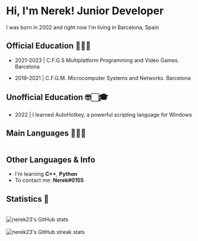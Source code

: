 
<h1 align="left">Hi, I'm Nerek! Junior Developer</h1>
<p align="left">I was born in 2002 and right now I'm living in Barcelona, Spain</p>

<h2 align="left">Official Education 👨🏻‍🎓</h2>
<ul dir="auto">
<li>
<p dir="auto">2021-2023 | C.F.G.S Multiplatform Programming and Video Games. Barcelona</p>

</li>
<li>

<p dir="auto">2019-2021 | C.F.G.M. Microcomputer Systems and Networks. Barcelona</p>
</li>
</ul>

<h2 align="left">Unofficial Education 🤓🏻‍🎓</h2>
<ul dir="auto">
<li>
<p dir="auto">2022 | I learned AutoHotkey, a powerful scripting language for Windows</p>

</li>
</ul>

<h2 align="left">Main Languages 👨🏻‍💻</h2>
<p dir="auto"><a target="_blank" rel="noopener noreferrer nofollow" href="https://camo.githubusercontent.com/256f498d9e3128b19f8cb5558884749179db9118aaa6e31d3f7c5da34edf5c8c/68747470733a2f2f696d672e736869656c64732e696f2f62616467652f632532332532302d2532333233393132302e7376673f267374796c653d666f722d7468652d6261646765266c6f676f3d632d7368617270266c6f676f436f6c6f723d7768697465"><img src="https://camo.githubusercontent.com/256f498d9e3128b19f8cb5558884749179db9118aaa6e31d3f7c5da34edf5c8c/68747470733a2f2f696d672e736869656c64732e696f2f62616467652f632532332532302d2532333233393132302e7376673f267374796c653d666f722d7468652d6261646765266c6f676f3d632d7368617270266c6f676f436f6c6f723d7768697465" alt="" style="max-width: 100%;"></a><a target="_blank" rel="noopener noreferrer nofollow" href="https://camo.githubusercontent.com/7858f416aa93ee56048ca2eb473bdde10002398fc4ff05e08faf6cb3cbb5bce1/68747470733a2f2f696d672e736869656c64732e696f2f62616467652f6a6176612532302d2532334544384230302e7376673f267374796c653d666f722d7468652d6261646765266c6f676f3d6a617661266c6f676f436f6c6f723d7768697465"><img src="https://camo.githubusercontent.com/7858f416aa93ee56048ca2eb473bdde10002398fc4ff05e08faf6cb3cbb5bce1/68747470733a2f2f696d672e736869656c64732e696f2f62616467652f6a6176612532302d2532334544384230302e7376673f267374796c653d666f722d7468652d6261646765266c6f676f3d6a617661266c6f676f436f6c6f723d7768697465" alt="" style="max-width: 100%;"></a></p>

<h2 align="left">Other Languages & Info</h2>
<ul dir="auto">
<li>I'm learning <strong>C++</strong>, <strong>Python</strong></li>
<li>To contact me: <strong>Nerek#0155</strong></li>
</ul>
<h2 align="left">Statistics 🧐</h2>
<br>
<div align="left">
  <img src="https://github-readme-stats.vercel.app/api?username=nerek23&show_icons=true&theme=dark" alt="nerek23's GitHub stats">
</div>
<br>
<div align="left">
  <img src="https://github-readme-streak-stats.herokuapp.com/?user=nerek23&theme=dark" alt="nerek23's GitHub streak stats">
</div>




